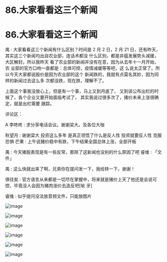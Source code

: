 # 86.大家看看这三个新闻

# 86.大家看看这三个新闻

禺 : 大家看看这三个新闻有什么区别？时间是 2 月 2 日，2 月 21 日，还有昨天，其实这三个新闻均出自农业部，连话术都没 什么区别，都是非瘟发展势头减缓，大区解封，所以我昨天 看了农业部的新闻并没有在意，因为从去年十一月开始，农 业部的官方口吻一直都是：总体可控，疫情减缓等等吧，这 么说太正常了。所以今天大家都说股价是因为农业部的这个 新闻跌的，我就有点莫名其妙，因为同样的新闻过去这么多 次都没跌，现在跌，理解不了。

上面这个事我没放心上，但是有一个事，马上又到月底了， 又到该公布出栏的时候了，各个企业又要开始面临考试了， 其实我说过很多次了，猪价未来上涨很确定，就是出栏需要 跟踪。

评论区：

A 李咚咚 : 求分享电话会议。谢谢梁大。及各位大咖

秋望月 : 谢谢梁大 投资这么多年 是真正领悟了什么是反人性 投资就要反人性 克服恐惧 芒果 : 上午说猪价稳中有跌，下午结果全国总体上涨，全部开板

禺 : 今天猪股表现是有一些反常，那除了这新闻也没别的什么原因了吧 睿维 : 「文件」

禺 : 这么快就出来了啊，兄弟你在提问发一下，我给转一下，谢谢！

俱往矣 : 官方语言从来都是一切尽在掌握中，将来就是猪价上天了他还是会说可控，毕竟没人会因为猪肉涨价去造反吧[呲 牙]

睿维 : 似乎提问没法放音频文件，只能放图片

![image](img/Image_145.png)

![image](img/Image_146.png)

![image](img/Image_147.png)

![image](img/Image_148.png)

![image](img/Image_149.png)

![image](img/Image_150.png)
